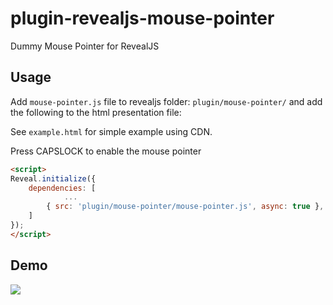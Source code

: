 # plugin-revealjs-mouse-pointer

Dummy Mouse Pointer for RevealJS

## Usage

Add `mouse-pointer.js` file to revealjs folder: `plugin/mouse-pointer/` and add the following to the html presentation file:

See `example.html` for simple example using CDN.

Press CAPSLOCK to enable the mouse pointer

```html
<script>
Reveal.initialize({
	dependencies: [
			... 
		{ src: 'plugin/mouse-pointer/mouse-pointer.js', async: true }, 
	] 
});
</script>
```
	
## Demo

![](demo.gif)